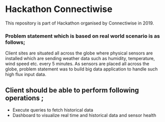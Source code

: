 # Hackathon Connectiwise
This repository is part of Hackathon organised by Connectiwise in 2019. 

### Problem statement which is based on real world scenario is as follows; 
Client sites are situated all across the globe where physical sensors are installed which are sending weather data such as humidity, temperature, wind speed etc. every 5 minutes. 
As sensors are placed all across the globe, problem statement was to build big data application to handle such high flux input data. 

## Client should be able to perform following operations ; 
  * Execute queries to fetch historical data 
  * Dashboard to visualize real time and historical data and sensor health
